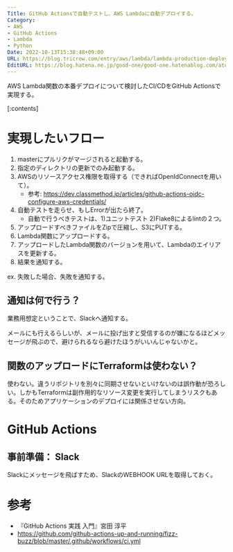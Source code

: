 ```yaml
---
Title: GitHub Actionsで自動テストし、AWS Lambdaに自動デプロイする。
Category:
- AWS
- GitHub Actions
- Lambda
- Python
Date: 2022-10-13T15:38:48+09:00
URL: https://blog.tricrow.com/entry/aws/lambda/lambda-production-deploy
EditURL: https://blog.hatena.ne.jp/good-one/good-one.hatenablog.com/atom/entry/4207112889927092471
---
```


AWS Lambda関数の本番デプロイについて検討したCI/CDをGitHub Actionsで実現する。

[:contents]


# 実現したいフロー

1. masterにプルリクがマージされると起動する。
2. 指定のディレクトリの更新でのみ起動する。
3. AWSのリソースアクセス権限を取得する（できればOpenIdConnectを用いて）。
   - 参考: https://dev.classmethod.jp/articles/github-actions-oidc-configure-aws-credentials/
4. 自動テストを走らせ、もしErrorが出たら終了。
   - 自動で行うべきテストは、1)ユニットテスト 2)Flake8によるlintの２つ。
5. アップロードすべきファイルをZipで圧縮し、S3にPUTする。
6. Lambda関数にアップロードする。
7. アップロードしたLambda関数のバージョンを用いて、Lambdaのエイリアスを更新する。
8. 結果を通知する。

ex. 失敗した場合、失敗を通知する。

## 通知は何で行う？

業務用想定ということで、Slackへ通知する。

メールにも行えるらしいが、メールに投げ出すと受信するのが嫌になるほどメッセージが飛ぶので、避けられるなら避けたほうがいいんじゃないかと。

## 関数のアップロードにTerraformは使わない？

使わない。違うリポジトリを別々に同期させないといけないのは誤作動が恐ろしい。しかもTerraformは副作用的なリソース変更を実行してしまうリスクもある。そのためアプリケーションのデプロイには関係させない方向。

# GitHub Actions

## 事前準備： Slack

Slackにメッセージを飛ばすため、SlackのWEBHOOK URLを取得しておく。


## 



# 参考

- 『GitHub Actions 実践 入門』宮田 淳平
- https://github.com/github-actions-up-and-running/fizz-buzz/blob/master/.github/workflows/ci.yml
